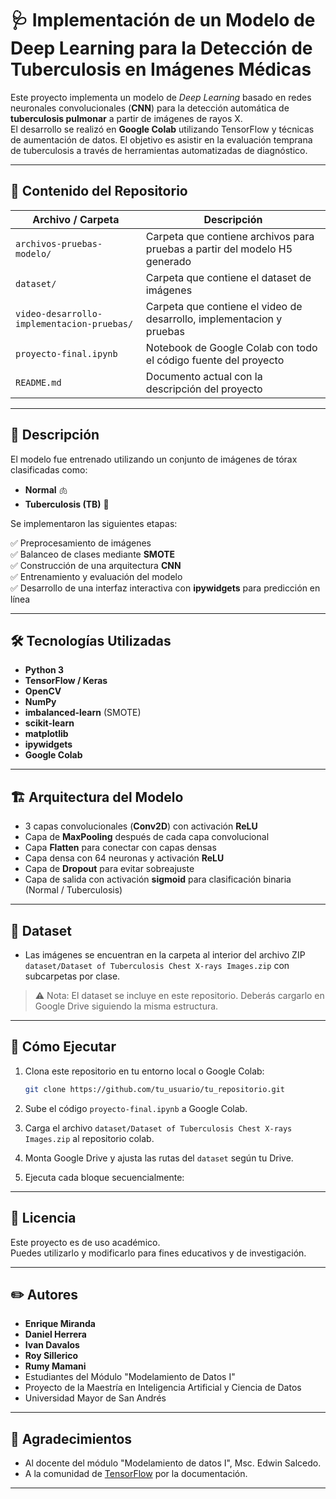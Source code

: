 # 🩺 Implementación de un Modelo de Deep Learning para la Detección de Tuberculosis en Imágenes Médicas

Este proyecto implementa un modelo de *Deep Learning* basado en redes neuronales convolucionales (**CNN**) para la detección automática de **tuberculosis pulmonar** a partir de imágenes de rayos X.  
El desarrollo se realizó en **Google Colab** utilizando TensorFlow y técnicas de aumentación de datos. El objetivo es asistir en la evaluación temprana de tuberculosis a través de herramientas automatizadas de diagnóstico.

---

## 📂 Contenido del Repositorio

| Archivo / Carpeta          | Descripción                                                                 |
|----------------------------|-----------------------------------------------------------------------------|
| `archivos-pruebas-modelo/`                  | Carpeta que contiene archivos para pruebas a partir del modelo H5 generado                            |
| `dataset/`                      | Carpeta que contiene el dataset de imágenes                                  |
| `video-desarrollo-implementacion-pruebas/`                  | Carpeta que contiene el video de desarrollo, implementacion y pruebas                            |
| `proyecto-final.ipynb`     | Notebook de Google Colab con todo el código fuente del proyecto             |
| `README.md`                | Documento actual con la descripción del proyecto                             |

---

## 📌 Descripción

El modelo fue entrenado utilizando un conjunto de imágenes de tórax clasificadas como:

- **Normal** 🫁
- **Tuberculosis (TB)** 🦠

Se implementaron las siguientes etapas:

✅ Preprocesamiento de imágenes  
✅ Balanceo de clases mediante **SMOTE**  
✅ Construcción de una arquitectura **CNN**  
✅ Entrenamiento y evaluación del modelo  
✅ Desarrollo de una interfaz interactiva con **ipywidgets** para predicción en línea  

---

## 🛠️ Tecnologías Utilizadas

- **Python 3**
- **TensorFlow / Keras**
- **OpenCV**
- **NumPy**
- **imbalanced-learn** (SMOTE)
- **scikit-learn**
- **matplotlib**
- **ipywidgets**
- **Google Colab**

---

## 🏗️ Arquitectura del Modelo

- 3 capas convolucionales (**Conv2D**) con activación **ReLU**
- Capa de **MaxPooling** después de cada capa convolucional
- Capa **Flatten** para conectar con capas densas
- Capa densa con 64 neuronas y activación **ReLU**
- Capa de **Dropout** para evitar sobreajuste
- Capa de salida con activación **sigmoid** para clasificación binaria (Normal / Tuberculosis)

---

## 📁 Dataset

- Las imágenes se encuentran en la carpeta al interior del archivo ZIP `dataset/Dataset of Tuberculosis Chest X-rays Images.zip` con subcarpetas por clase.

> ⚠️ Nota: El dataset se incluye en este repositorio. Deberás cargarlo en Google Drive siguiendo la misma estructura.

---

## 🚀 Cómo Ejecutar

1. Clona este repositorio en tu entorno local o Google Colab:

    ```bash
    git clone https://github.com/tu_usuario/tu_repositorio.git
    ```

2. Sube el código `proyecto-final.ipynb` a Google Colab.

3. Carga el archivo `dataset/Dataset of Tuberculosis Chest X-rays Images.zip` al repositorio colab.
   
4. Monta Google Drive y ajusta las rutas del `dataset` según tu Drive.

5. Ejecuta cada bloque secuencialmente:

---

## 📜 Licencia

Este proyecto es de uso académico.  
Puedes utilizarlo y modificarlo para fines educativos y de investigación.

---

## ✏️ Autores

- **Enrique Miranda**
- **Daniel Herrera**
- **Ivan Davalos**
- **Roy Sillerico**
- **Rumy Mamani** 
- Estudiantes del Módulo "Modelamiento de Datos I"  
- Proyecto de la Maestría en Inteligencia Artificial y Ciencia de Datos  
- Universidad Mayor de San Andrés

---

## 🤝 Agradecimientos

- Al docente del módulo "Modelamiento de datos I", Msc. Edwin Salcedo.
- A la comunidad de [TensorFlow](https://www.tensorflow.org/community) por la documentación.

---
